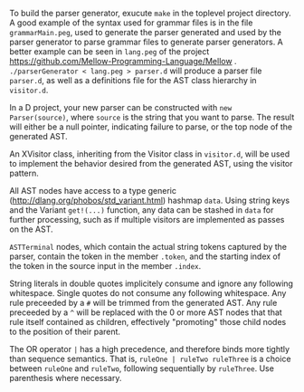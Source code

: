 To build the parser generator, exucute `make` in the toplevel project directory.
A good example of the syntax used for grammar files is in the file
`grammarMain.peg`, used to generate the parser generated and used by the parser
generator to parse grammar files to generate parser generators. A better example
can be seen in `lang.peg` of the project https://github.com/Mellow-Programming-Language/Mellow .
`./parserGenerator < lang.peg > parser.d` will produce a parser file `parser.d`,
as well as a definitions file for the AST class hierarchy in `visitor.d`.

In a D project, your new parser can be constructed with `new Parser(source)`,
where `source` is the string that you want to parse. The result will either be
a null pointer, indicating failure to parse, or the top node of the generated
AST.

An XVisitor class, inheriting from the Visitor class in `visitor.d`, will
be used to implement the behavior desired from the generated AST, using the
visitor pattern.

All AST nodes have access to a type generic
(http://dlang.org/phobos/std_variant.html) hashmap `data`. Using string keys
and the Variant `get!(...)` function, any data can be stashed in `data` for
further processing, such as if multiple visitors are implemented as passes
on the AST.

`ASTTerminal` nodes, which contain the actual string tokens captured by the
parser, contain the token in the member `.token`, and the starting index
of the token in the source input in the member `.index`.

String literals in double quotes implicitely consume and ignore any following
whitespace. Single quotes do not consume any following whitespace. Any rule
preceeded by a `#` will be trimmed from the generated AST. Any rule
preceeded by a `^` will be replaced with the 0 or more AST nodes that that rule
itself contained as children, effectively "promoting" those child nodes to the
position of their parent.

The OR operator `|` has a high precedence, and therefore binds more tightly
than sequence semantics. That is, `ruleOne | ruleTwo ruleThree` is a choice
between `ruleOne` and `ruleTwo`, following sequentially by `ruleThree`. Use
parenthesis where necessary.
